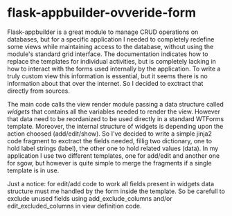 # flask-appbuilder-ovveride-form

Flask-appbuilder is a great module to manage CRUD operations on databases, but for a specific application I needed to completely redefine some views while maintaining access to the database, without using the module's standard grid interface.
The documentation indicates how to replace the templates for individual activities, but is completely lacking in how to interact with the forms used internally by the application.
To write a truly custom view this information is essential, but it seems there is no information about that over the internet. So I decided to exctract that directly from sources.

The main code calls the view render module passing a data structure called *widgets* that contains all the variables needed to render the view. However that data need to be reordanized to be used directly in a standard WTForms template. Moreover, the internal structure of widgets is depending upon the action choosed (add/edit/show).
So I've decided to write a simple jinja2 code fragment to exctract the fields needed, fillig two dictionary, one to hold label strings (label), the other one to hold related values (data).
In my application I use two different templates, one for add/edit and another one for sgow, but however is quite simple to merge the fragments if a single template is in use.

Just a notice: for edit/add code to work all fields present in widgets data structure must me handled by the form inside the template. So be carefull to exclude unused fields using add_exclude_columns and/or edit_excluded_columns in view definition code.

